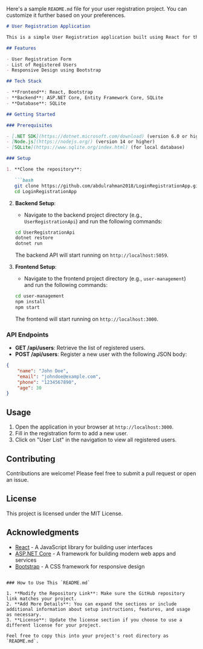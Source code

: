 Here's a sample `README.md` file for your user registration project. You can customize it further based on your preferences.

```markdown
# User Registration Application

This is a simple User Registration application built using React for the frontend and ASP.NET Core for the backend. The application allows users to register with their details and view a list of registered users.

## Features

- User Registration Form
- List of Registered Users
- Responsive Design using Bootstrap

## Tech Stack

- **Frontend**: React, Bootstrap
- **Backend**: ASP.NET Core, Entity Framework Core, SQLite
- **Database**: SQLite

## Getting Started

### Prerequisites

- [.NET SDK](https://dotnet.microsoft.com/download) (version 6.0 or higher)
- [Node.js](https://nodejs.org/) (version 14 or higher)
- [SQLite](https://www.sqlite.org/index.html) (for local database)

### Setup

1. **Clone the repository**:

   ```bash
   git clone https://github.com/abdulrahman2018/LoginRegistrationApp.git
   cd LoginRegistrationApp
   ```

2. **Backend Setup**:

   - Navigate to the backend project directory (e.g., `UserRegistrationApi`) and run the following commands:

   ```bash
   cd UserRegistrationApi
   dotnet restore
   dotnet run
   ```

   The backend API will start running on `http://localhost:5059`.

3. **Frontend Setup**:

   - Navigate to the frontend project directory (e.g., `user-management`) and run the following commands:

   ```bash
   cd user-management
   npm install
   npm start
   ```

   The frontend will start running on `http://localhost:3000`.

### API Endpoints

- **GET /api/users**: Retrieve the list of registered users.
- **POST /api/users**: Register a new user with the following JSON body:

```json
{
    "name": "John Doe",
    "email": "johndoe@example.com",
    "phone": "1234567890",
    "age": 30
}
```

## Usage

1. Open the application in your browser at `http://localhost:3000`.
2. Fill in the registration form to add a new user.
3. Click on "User List" in the navigation to view all registered users.

## Contributing

Contributions are welcome! Please feel free to submit a pull request or open an issue.

## License

This project is licensed under the MIT License.

## Acknowledgments

- [React](https://reactjs.org/) - A JavaScript library for building user interfaces
- [ASP.NET Core](https://dotnet.microsoft.com/apps/aspnet) - A framework for building modern web apps and services
- [Bootstrap](https://getbootstrap.com/) - A CSS framework for responsive design

```

### How to Use This `README.md`

1. **Modify the Repository Link**: Make sure the GitHub repository link matches your project.
2. **Add More Details**: You can expand the sections or include additional information about setup instructions, features, and usage as necessary.
3. **License**: Update the license section if you choose to use a different license for your project.

Feel free to copy this into your project's root directory as `README.md`.
